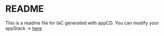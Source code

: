 # README
This is a readme file for IaC generated with appCD.
You can modify your appStack -> [here](http://cloud.appcd.io/appstacks/931a978d-93b0-443d-a9c1-c83dc9d47095)
